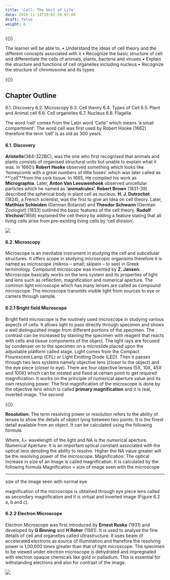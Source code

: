 ```yaml
---
title: 'Cell: The Unit of Life'
date: 2018-11-14T19:02:50-07:00
draft: false
weight: 6
---
```


{{<box title = "Learning Objectives">}}


The learner will be able to,
• Understand the ideas of cell theory
and the different concepts associated
with it
• Recognize the basic structure of cell
and differentiate the cells of animals,
plants, bacteria and viruses
• Explain the structure and functions
of cell organelles including nucleus
• Recognize the structure of
chromosome and its types

{{</box>}}

## Chapter Outline

6.1. Discovery
6.2. Microscopy
6.3. Cell theory
6.4. Types of Cell
6.5. Plant and Animal cell
6.6. Cell organelles
6.7. Nucleus
6.8. Flagella

The word ‘cell’ comes from the Latin word
‘Celle” which means ‘a small compartment’.
The word cell was first used by Robert
Hooke (1662) therefore the term ‘cell’ is as
old as 300 years.

#### 6.1. Discovery

**Aristotle**(384-322BC), was the
one who first recognised that
animals and plants consists of organised
structural units but unable to explain what
it was. In 1660’s **Robert Hooke** observed
something which looks like ‘honeycomb with
a great numbers of little boxes’ which was later
called as **‘cell’**from the cork tissue. In 1665,
He compiled his work as **Micrographia**.
Later, **Anton Van Leeuwenhoek** observed
unicellular particles which he named as
**‘animalcules’. Robert Brown** (1831-39)
described the spherical body in plant cell as
nucleus. **H. J. Dutrochet** (1824), a French
scientist, was the first to give an idea on cell
theory. Later, **Matthias Schleiden** (German
Botanist) and **Theodor Schwann** (German
Zoologist) (1833) outlined the basic features
of the cell theory. **Rudolf Virchow**(1858)
explained the cell theory by adding a
feature stating that all living cells arise from
pre-existing living cells by ‘cell division’.

![](/books/botany/unitoflife/pic1.png)

#### 6.2. Microscopy

Microscope is an inevitable instrument in
studying the cell and subcellular structures. It
offers scope in studying microscopic organisms
therefore it is named as microscope (mikros –
small; skipein – to see) in Greek terminology.
Compound microscope was invented by
**Z. Jansen.**
Microscope basically works on the
lens system and its properties of light and
lens such as reflection, magnification and
numerical aperture. The common light
microscope which has many lenses are called
as compound microscope. The microscope
transmits visible light from sources to eye or
camera through sample.

#### 6.2.1 Bright field Microscope

Bright field microscope is the routinely used
microscope in studying various aspects of
cells. It allows light to pass directly through
specimen and shows a well distinguished
image from different portions of the
specimen. The contrast can be increased
by staining the specimen with reagent that
reacts with cells and tissue components of
the object.
The light rays are focused by condenser
on to the specimen on a microslide placed
upon the adjustable platform called stage.
Light comes from the Compact Flourescent
Lamp (CFL) or Light Emitting Diode (LED).
Then it passes through two lens systems
namely objective lens (closer to the object)
and the eye piece (closer to eye). There are
four objective lenses (5X, 10X, 45X and
100X) which can be rotated and fixed at
certain point to get required magnification.
It works on the principle of numerical
aperture value and its own resolving power.
The first magnification of the
microscope is done by the objective lens
which is called **primary magnification**
and it is real, inverted image. The second


{{<box>}}

**Resolution:** The term resolving
power or resolution refers to the
ability of lenses to show the details
of object lying between two points. It
is the finest detail available from an
object. It can be calculated using the
following formula.

Where, λ= wavelength of the light and
NA is the numerical aperture.
Numerical Aperture: It is an important
optical constant associated with the
optical lens denoting the ability to resolve.
Higher the NA value greater will be the
resolving power of the microscope.
Magnification: The optical
increase in size of an image is called
magnification. It is calculated by the
following formula
Magnification =
size of image seen with the microscope
______________________________________
size of the image seen with normal eye

magnification of the microscope is obtained
through eye piece lens called as secondary
magnification and it is virtual and inverted
image (Figure 6.2 a, b and c).

#### 6.2.2 Electron Microscope

Electron Microscope was first introduced
by **Ernest Ruska** (1931) and developed
by **G Binning** and **H Roher** (1981). It is
used to analyse the fine details of cell and
organelles called ultrastructure. It uses
beam of accelerated electrons as source of
illumination and therefore the resolving
power is 1,00,000 times greater than that of
light microscope.
The specimen to be viewed under
electron microscope is dehydrated and
impregnated with electron opaque
chemicals like gold or palladium. This is
essential for withstanding electrons and
also for contrast of the image.



![](/books/botany/unitoflife/pic2.png)













